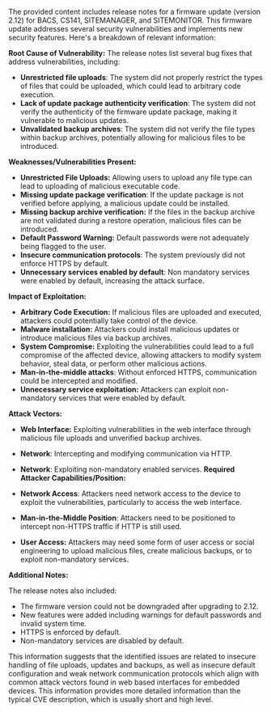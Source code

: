 The provided content includes release notes for a firmware update (version 2.12) for BACS, CS141, SITEMANAGER, and SITEMONITOR.  This firmware update addresses several security vulnerabilities and implements new security features. Here's a breakdown of relevant information:

**Root Cause of Vulnerability:**
The release notes list several bug fixes that address vulnerabilities, including:
*   **Unrestricted file uploads**: The system did not properly restrict the types of files that could be uploaded, which could lead to arbitrary code execution.
*   **Lack of update package authenticity verification**: The system did not verify the authenticity of the firmware update package, making it vulnerable to malicious updates.
*   **Unvalidated backup archives**: The system did not verify the file types within backup archives, potentially allowing for malicious files to be introduced.

**Weaknesses/Vulnerabilities Present:**

*   **Unrestricted File Uploads:** Allowing users to upload any file type can lead to uploading of malicious executable code.
*   **Missing update package verification**: If the update package is not verified before applying, a malicious update could be installed.
*    **Missing backup archive verification:** If the files in the backup archive are not validated during a restore operation, malicious files can be introduced.
*   **Default Password Warning:** Default passwords were not adequately being flagged to the user.
*   **Insecure communication protocols**: The system previously did not enforce HTTPS by default.
*  **Unnecessary services enabled by default**: Non mandatory services were enabled by default, increasing the attack surface.

**Impact of Exploitation:**
*   **Arbitrary Code Execution:** If malicious files are uploaded and executed, attackers could potentially take control of the device.
*   **Malware installation:** Attackers could install malicious updates or introduce malicious files via backup archives.
*   **System Compromise:** Exploiting the vulnerabilities could lead to a full compromise of the affected device, allowing attackers to modify system behavior, steal data, or perform other malicious actions.
* **Man-in-the-middle attacks**: Without enforced HTTPS, communication could be intercepted and modified.
* **Unnecessary service exploitation:** Attackers can exploit non-mandatory services that were enabled by default.

**Attack Vectors:**

*   **Web Interface:** Exploiting vulnerabilities in the web interface through malicious file uploads and unverified backup archives.
*   **Network**: Intercepting and modifying communication via HTTP.
*  **Network**: Exploiting non-mandatory enabled services.
**Required Attacker Capabilities/Position:**

*   **Network Access**: Attackers need network access to the device to exploit the vulnerabilities, particularly to access the web interface.
*   **Man-in-the-Middle Position**: Attackers need to be positioned to intercept non-HTTPS traffic if HTTP is still used.
*   **User Access:** Attackers may need some form of user access or social engineering to upload malicious files, create malicious backups, or to exploit non-mandatory services.

**Additional Notes:**

The release notes also included:
*   The firmware version could not be downgraded after upgrading to 2.12.
*   New features were added including warnings for default passwords and invalid system time.
*   HTTPS is enforced by default.
*   Non-mandatory services are disabled by default.

This information suggests that the identified issues are related to insecure handling of file uploads, updates and backups, as well as insecure default configuration and weak network communication protocols which align with common attack vectors found in web based interfaces for embedded devices. This information provides more detailed information than the typical CVE description, which is usually short and high level.